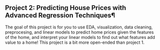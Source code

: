 
## Project 2: Predicting House Prices with Advanced Regression Techniques¶
The goal of this project is for you to use EDA, visualization, data cleaning, preprocesing, and linear models to predict home prices given the features of the home, and interpret your linear models to find out what features add value to a home! This project is a bit more open-ended than project 1.